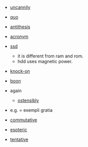 - [uncannily](https://dictionary.cambridge.org/dictionary/english/uncannily)

- [quo](https://www.merriam-webster.com/dictionary/quo#:~:text=%3A%20something%20received%20or%20given%20for%20something%20else)

- [antithesis](https://dictionary.cambridge.org/ja/dictionary/english/antithesis)

- [acronym](https://dictionary.cambridge.org/dictionary/english/acronym)

- [ssd](https://securis.com/news/what-is-a-hard-drive/)
    - it is different from ram and rom.
    - hdd uses magnetic power.

- [knock-on](https://dictionary.cambridge.org/dictionary/english/knock-on)

- [boon](https://dictionary.cambridge.org/dictionary/english/boon)

- again
    - [ostensibly](https://dictionary.cambridge.org/ja/dictionary/english/ostensibly)

- e.g. = exempli gratia

- [commutative](https://dictionary.cambridge.org/dictionary/english/commutative)

- [esoteric](https://dictionary.cambridge.org/dictionary/english/esoteric?q=esoteric+)

- [tentative](https://dictionary.cambridge.org/dictionary/english/tentative)

